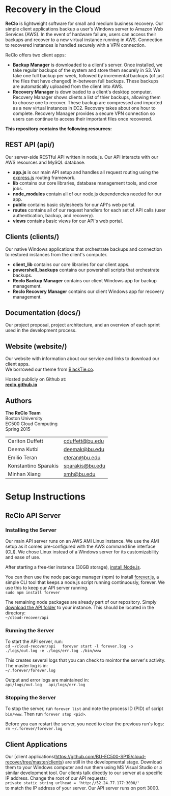 Recovery in the Cloud
=====================

**ReClo** is lightweight software for small and medium business recovery. Our simple client applications backup a user's Windows server to Amazon Web Services (AWS). In the event of hardware failure, users can access their backups and recover to a new virtual instance running in AWS. Connection to recovered instances is handled securely with a VPN connection.

ReClo offers two client apps:  

* **Backup Manager** is downloaded to a client's server. Once installed, we take regular backups of the system
and store them securely in S3. We take one full backup per week, followed by incremental backups (of just the files that have changed) in-between full backups. These backups are automatically uploaded from the client into AWS. 
* **Recovery Manager** is downloaded to a client's desktop computer. Recovery Manager shows clients a list of thier backups, allowing them to choose one to recover. These backup are compressed and imported as a new virtual instances in EC2. Recovery takes about one hour to complete. Recovery Manager provides a secure VPN connection so users can continue to access their important files once recovered. 


**This repository contains the following resources:**

REST API (api/)
--------------
Our server-side RESTful API written in node.js. Our API interacts with our AWS resources and MySQL database.

* **app.js** is our main API setup and handles all request routing using the [express.js](http://expressjs.com) routing framework.
* **lib** contains our core libraries, database management tools, and cron jobs.
* **node_modules** contain all of our node.js dependencies needed for our app.
* **public** contains basic stylesheets for our API's web portal.
* **routes** contains all of our request handlers for each set of API calls (user authentication, backup, and recovery).
* **views** contains basic views for our API's web portal.

Clients (clients/)
-----------------
Our native Windows applications that orchestrate backups and connection to restored instances from the client's computer.

* **client_lib** contains our core libraries for our client apps.
* **powershell_backups** contains our powershell scripts that orchestrate backups.
* **Reclo Backup Manager** contains our client Windows app for backup management.
* **Reclo Recovery Manager** contains our client Windows app for recovery management.

Documentation (docs/)
--------------------
Our project proposal, project architecture, and an overview of each sprint used in the development process.

Website (website/)
-----------------
Our website with information about our service and links to download our client apps.  
We borrowed our theme from [BlackTie.co](http://blacktie.co).    

Hosted publicly on Github at:  
**[reclo.github.io](http://reclo.github.io)**

Authors
-------
**The ReClo Team**  
Boston University  
EC500 Cloud Computing  
Spring 2015 

<!-- Authors table -->
<table style='margin-left:0px; padding-left:0px;'>
    <tr>
        <td>Carlton Duffett</td><td><a href='mailto:cduffett@bu.edu'>cduffett@bu.edu</a></td>
    </tr>
    <tr>
        <td>Deema Kutbi</td><td><a href='mailto:deemak@bu.edu'>deemak@bu.edu</a></td>
    </tr>
    <tr>
        <td>Emilio Teran</td><td><a href='mailto:eteran@bu.edu'>eteran@bu.edu</a></td>
    </tr>
    <tr>
        <td>Konstantino Sparakis</td><td><a href='mailto:sparakis@bu.edu'>sparakis@bu.edu</a></td>
    </tr> 
    <tr>
        <td>Minhan Xiang</td><td><a href='mailto:xmh@bu.edu'>xmh@bu.edu</a></td>
    </tr>   
</table>

Setup Instructions
==================

ReClo API Server
----------------

### Installing the Server ###

Our main API server runs on an AWS AMI Linux instance. We use the AMI setup as it comes pre-configured with the AWS command line interface (CLI). We chose Linux instead of a Windows server for its customizability and ease of use.

After starting a free-tier instance (30GB storage), [install Node.js](https://github.com/joyent/node/wiki/Installing-Node.js-via-package-manager).

You can then use the node package manager (npm) to install [forever.js](https://github.com/foreverjs/forever), a simple CLI tool that keeps a node.js script running continuously, forever. We use this to keep our API server running.  
`sudo npm install forever`

The remaining node packages are already part of our repository. Simply [download the API folder](https://github.com/BU-EC500-SP15/cloud-recover/tree/master/api) to your instance. This should be located in the directory:  
`~/cloud-recover/api`

### Running the Server ###

To start the API server, run:  
`cd ~/cloud-recover/api  
forever start -l forever.log -o ./logs/out.log -e ./logs/err.log ./bin/www`
 
This creates several logs that you can check to mointor the server's activity. The master log is in:  
`~/.forever/forever.log`
 
Output and error logs are maintained in:  
`api/logs/out.log  
api/logs/err.log`
 
### Stopping the Server ###
 
To stop the server, run `forever list` and note the process ID (PID) of script `bin/www`.
Then run `forever stop <pid>`.
 
Before you can restart the server, you need to clear the previous run's logs:  
`rm ~/.forever/forever.log`


Client Applications
-------------------

Our [client applications(https://github.com/BU-EC500-SP15/cloud-recover/tree/master/clients) are still in the developmental stage. Download them to your Windows computer and run them using MS Visual Studio or a similar development tool. Our clients talk directly to our server at a specific IP address. Change the root of our API requests:  
`private static string urlhead = 'http://52.24.77.177:3000/'`  
to match the IP address of your server. Our API server runs on port 3000.
  
 







